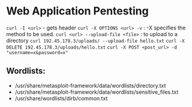 # Web Application Pentesting

`curl -I <url>` - gets header
`curl -X OPTIONS <url> -v` : -X specifies the method to be used.
`curl <url> --upload-file <file>` : to upload to a directory
`curl 192.45.178.3/uploads/ --upload-file hello.txt`
`curl -X DELETE 192.45.178.3/uploads/hello.txt`
`curl -X POST <post_url> -d "username=x&password=x"`

## Wordlists:

- /usr/share/metasploit-framework/data/wordlists/directory.txt
- /usr/share/metasploit-framework/data/wordlists/sensitive_files.txt
- /usr/share/wordlists/dirb/common.txt